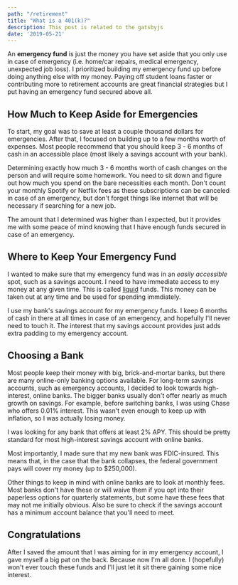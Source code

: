 ```yaml
---
path: "/retirement"
title: "What is a 401(k)?"
description: This post is related to the gatsbyjs
date: '2019-05-21'
---
```

An **emergency fund** is just the money you have set aside that you only use in case of emergency (i.e. home/car repairs, medical emergency, unexpected job loss). I prioritized building my emergency fund up before doing anything else with my money. Paying off student loans faster or contributing more to retirement accounts are great financial strategies but I put having an emergency fund secured above all.

## How Much to Keep Aside for Emergencies

To start, my goal was to save at least a couple thousand dollars for emergencies. After that, I focused on building up to a few months worth of expenses. Most people recommend that you should keep 3 - 6 months of cash in an accessible place (most likely a savings account with your bank).

Determining exactly how much 3 - 6 months worth of cash changes on the person and will require some homework. You need to sit down and figure out how much you spend on the bare necessities each month. Don't count your monthly Spotify or Netflix fees as these subscriptions can be canceled in case of an emergency, but don't forget things like internet that will be necessary if searching for a new job.

The amount that I determined was higher than I expected, but it provides me with some peace of mind knowing that I have enough funds secured in case of an emergency.

## Where to Keep Your Emergency Fund

I wanted to make sure that my emergency fund was in an *easily accessible* spot, such as a savings account. I need to have immediate access to my money at any given time. This is called [liquid](https://www.investopedia.com/terms/l/liquidity.asp) funds. This money can be taken out at any time and be used for spending immdiately.

I use my bank's savings account for my emergency funds. I keep 6 months of cash in there at all times in case of an emergency, and hopefully I'll never need to touch it. The interest that my savings account provides just adds extra padding to my emergency account.

## Choosing a Bank

Most people keep their money with big, brick-and-mortar banks, but there are many online-only banking options available. For long-term savings accounts, such as emergency accounts, I decided to look towards high-interest, online banks. The bigger banks usually don't offer nearly as much growth on savings. For example, before switching banks, I was using Chase who offers 0.01% interest. This wasn't even enough to keep up with inflation, so I was actually losing money.

I was looking for any bank that offers at least 2% APY. This should be pretty standard for most high-interest savings account with online banks.

Most importantly, I made sure that my new bank was FDIC-insured. This means that, in the case that the bank collapses, the federal government pays will cover my money (up to $250,000).

Other things to keep in mind with online banks are to look at monthly fees. Most banks don't have these or will waive them if you opt into their paperless options for quarterly statements, but some have these fees that may not me initially obvious. Also be sure to check if the savings account has a minimum account balance that you'll need to meet.

## Congratulations

After I saved the amount that I was aiming for in my emergency account, I gave myself a big pat on the back. Because now I'm all done. I (hopefully) won't ever touch these funds and I'll just let it sit there gaining some nice interest.

